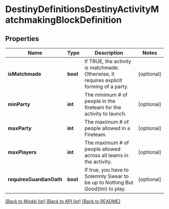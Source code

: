 # DestinyDefinitionsDestinyActivityMatchmakingBlockDefinition

## Properties
Name | Type | Description | Notes
------------ | ------------- | ------------- | -------------
**isMatchmade** | **bool** | If TRUE, the activity is matchmade. Otherwise, it requires explicit forming of a party. | [optional] 
**minParty** | **int** | The minimum # of people in the fireteam for the activity to launch. | [optional] 
**maxParty** | **int** | The maximum # of people allowed in a Fireteam. | [optional] 
**maxPlayers** | **int** | The maximum # of people allowed across all teams in the activity. | [optional] 
**requiresGuardianOath** | **bool** | If true, you have to Solemnly Swear to be up to Nothing But Good(tm) to play. | [optional] 

[[Back to Model list]](../README.md#documentation-for-models) [[Back to API list]](../README.md#documentation-for-api-endpoints) [[Back to README]](../README.md)



